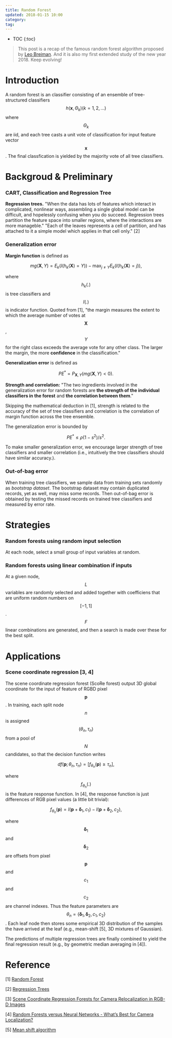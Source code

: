 ```yaml
---
title: Random Forest
updated: 2018-01-15 10:00
category: 
tag:
---
```


* TOC
{:toc}


>This post is a recap of the famous random forest algorithm proposed by [Leo Breiman](https://scholar.google.com.hk/citations?user=mXSv_1UAAAAJ&hl=zh-CN). And it is also my first extended study of the new year 2018. Keep evolving!

# Introduction

A random forest is an classifier consisting of an ensemble of tree-structured classifiers $$h(\mathbf{x}, \Theta_k) (k=1, 2, ...)$$ where $$\Theta_k$$ are iid, and each tree casts a unit vote of classification for input feature vector $$\mathbf{x}$$. The final classfication is yielded by the majority vote of all tree classifiers.

# Backgroud & Preliminary

### CART, Classification and Regression Tree

**Regression trees.** "When the data has lots of features which interact in complicated, nonlinear ways, assembling a single global model can be difficult, and hopelessly confusing when you do succeed. Regression trees partition the feature space into smaller regions, where the interactions are more manageble." "Each of the leaves represents a cell of partition, and has attached to it a simple model which applies in that cell only." [2]

### Generalization error

**Margin function** is defined as 

$$mg(\mathbf{X}, Y) = E_k(I(h_k(\mathbf{X}) = Y)) - \max_{j\neq Y} E_k(I(h_k(\mathbf{X}) = j)),$$

where $$h_k(.)$$ is tree classifiers and $$I(.)$$ is indicator function. Quoted from [1], "the margin measures the extent to which the average
number of votes at $$\mathbf{X}$$, $$Y$$ for the right class exceeds the average vote for any other class. The larger the margin, the more **confidence** in the classification."

**Generalization error** is defined as 

$$PE^* = P_{\mathbf{X}, Y}(mg(\mathbf{X}, Y) < 0).$$

**Strength and correlation:** "The two ingredients involved in the generalization error for random forests are **the strength of the individual classifiers in the forest** and **the correlation between them**."

Skipping the mathematical deduction in [1], strength is related to the accuracy of the set of tree classifiers and correlation is the correlation of margin function across the tree ensemble.

The generalization error is bounded by 

$$PE^* \leq \rho (1-s^2) / s^2.$$

To make smaller generalization error, we encourage larger strength of tree classifiers and smaller correlation (i.e., intuitively the tree classifiers should have similar accuracy.).

### Out-of-bag error
When training tree classifiers, we sample data from training sets randomly as *bootstrap dataset*. The bootstrap dataset may contain duplicated records, yet as well, may miss some records. Then out-of-bag error is obtained by testing the missed records on trained tree classifiers and measured by error rate.

# Strategies

### Random forests using random input selection

At each node, select a small group of input variables at random.

### Random forests using linear combination if inputs

At a given node, $$L$$ variables are randomly selected and added together with coefficiens that are uniform random numbers on $$[-1, 1]$$. $$F$$ linear combinations are generated, and then a search is made over these for the best split.

# Applications

### Scene coordinate regression [3, 4]

The scene coordinate regression forest (ScoRe forest) output 3D global coordinate for the input of feature of RGBD pixel $$\mathbf{p}$$. In training, each split node $$n$$ is assigned $$(\theta_n, \tau_n)$$ from a pool of $$N$$ candidates, so that the decision function writes

$$df(\mathbf{p}; \theta_n, \tau_n) = \left[ f_{\theta_n}(\mathbf{p}) \geq \tau_n \right],$$

where $$f_{\theta_n}(.)$$ is the feature response function. In [4], the response function is just differences of RGB pixel values (a little bit trivial):

$$f_{\theta_n}(\mathbf{p}) = I(\mathbf{p} + \mathbf{\delta}_1, c_1) - I(\mathbf{p} + \mathbf{\delta}_2, c_2),$$

where $$\mathbf{\delta}_1$$ and $$\mathbf{\delta}_2$$ are offsets from pixel $$\mathbf{p}$$ and $$c_1$$ and $$c_2$$ are channel indexes. Thus the feature parameters are $$\theta_n = \{\mathbf{\delta}_1, \mathbf{\delta}_2, c_1, c_2 \}$$.
Each leaf node then stores some empirical 3D distribution of the samples the have arrived at the leaf (e.g., mean-shift [5], 3D mixtures of Gaussian). 

The predictions of multiple regression trees are finally combined to yield the final regression result (e.g., by geometric median averaging in [4]).


# Reference

[1] [Random Forest](https://link.springer.com/content/pdf/10.1023%2FA%3A1010933404324.pdf)

[2] [Regression Trees](http://www.stat.cmu.edu/~cshalizi/350-2006/lecture-10.pdf)

[3] [Scene Coordinate Regression Forests for Camera Relocalization in RGB-D Images](https://www.cv-foundation.org/openaccess/content_cvpr_2013/papers/Shotton_Scene_Coordinate_Regression_2013_CVPR_paper.pdf)

[4] [Random  Forests  versus  Neural  Networks - What’s  Best  for  Camera  Localization?](https://arxiv.org/pdf/1609.05797.pdf)

[5] [Mean shift algorithm](https://spin.atomicobject.com/2015/05/26/mean-shift-clustering/)


